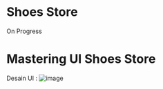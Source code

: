 # Shoes Store
On Progress


# Mastering UI Shoes Store
Desain UI :
![image](https://user-images.githubusercontent.com/101172887/164965196-3e6fd207-0812-4882-8eb9-f6ffbb75500f.png)
